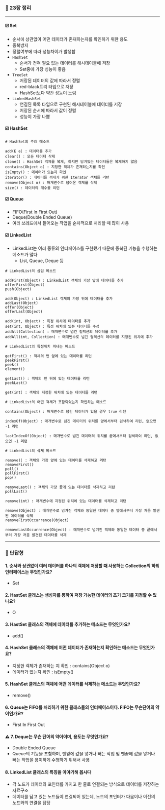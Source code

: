 ### 💭 23장 정리

---

#### ☑️ Set

- 순서에 상관없이 어떤 데이터가 존재하는지를 확인하기 위한 용도
- 중복방지
- 정렬여부에 따라 성능차이가 발생함
- `HashSet`
  - 순서가 전혀 필요 없는 데이터를 해시테이블에 저장
  - Set중에 가장 성능이 좋음
- `TreeSet`
  - 저장된 데이터의 값에 따라서 정렬
  - red-black트리 타입으로 저장
  - HashSet보다 약간 성능이 느림
- `LinkedHashSet`
  - 연결된 목록 타입으로 구현된 해시테이블에 데이터를 저장
  - 저장된 순서에 따라서 값이 정렬
  - 성능이 가장 나쁨

#### ☑️ HashSet

```
# HashSet의 주요 메소드

add(E e) : 데이터를 추가
clear() : 모든 데이터 삭제
clone() : HashSet 객체를 복제, 하지만 담겨있는 데이터들은 복제하지 않음
contains(Object o) : 지정한 객체가 존재하는지를 확인
isEmpty() : 데이터가 있는지 확인
iterator() : 데이터를 꺼내기 위한 Iterator 객체를 리턴
remove(Object o) : 매개변수로 넘어온 객체를 삭제
size() : 데이터의 개수를 리턴
```

#### ☑️ Queue

- FIFO(First In First Out)
- Deque(Double Ended Queue)
- 여러 쓰레드에서 들어오는 작업을 순차적으로 처리할 때 많이 사용

#### ☑️ LinkedList

- LinkedList는 여러 종류의 인터페이스를 구현했기 때문에 중복된 기능을 수행하는 메소드가 많다
  - List, Queue, Deque 등

```
# LinkedList의 삽입 메소드

addFirst(Object) : LinkedList 객체의 가장 앞에 데이터를 추가
offerFirst(Object)
push(Object)

add(Object) : LinkedList 객체의 가장 뒤에 데이터를 추가
addLast(Object)
offer(Object)
offerLast(Object)

add(int, Object) : 특정 위치에 데이터를 추가
set(int, Object) : 특정 위치에 있는 데이터를 수정
addAll(Collection) : 매개변수로 넘긴 컬렉션의 데이터를 추가
addAll(int, Collection) : 매개변수로 넘긴 컬렉션의 데이터를 지정된 위치에 추가
```

```
# LinkedList의 특정위치 꺼내는 메소드

getFirst() : 객체의 맨 앞에 있는 데이터를 리턴
peekFirst()
peek()
element()

getLast() : 객체의 맨 뒤에 있는 데이터를 리턴
peekLast()

get(int) : 객체의 지정한 위치에 있는 데이터를 리턴
```

```
# LinkedList의 어떤 객체가 포함되었는지 확인하는 메소드

contains(Object) : 매개변수로 넘긴 데이터가 있을 경우 true 리턴

indexOf(Object) : 매개변수로 넘긴 데이터의 위치를 앞에서부터 검색하여 리턴, 없으면 -1 리턴

lastIndexOf(Object) : 매개변수로 넘긴 데이터의 위치를 끝에서부터 검색하여 리턴, 없으면 -1 리턴
```

```
# LinkedList의 삭제 메소드

remove() : 객체의 가장 앞에 있는 데이터를 삭제하고 리턴
removeFirst()
poll()
pollFirst()
pop()

removeLast() : 객체의 가장 끝에 있는 데이터를 삭제하고 리턴
pollLast()

remove(int) : 매개변수에 지정된 위치에 있는 데이터를 삭제하고 리턴

remove(Object) : 매개변수로 넘겨진 객체와 동일한 데이터 중 앞에서부터 가장 처음 발견된 데이터를 삭제
removeFirstOccurrence(Object)

removeLastOccurrence(Object) : 매개변수로 넘겨진 객체와 동일한 데이터 중 끝에서부터 가장 처음 발견된 데이터를 삭제
```

---

### 💭 단답형

#### 1. 순서와 상관없이 여러 데이터를 하나의 객체에 저장할 때 사용하는 Collection의 하위 인터페이스는 무엇인가요?

- Set

#### 2. HastSet 클래스는 생성자를 통하여 저장 가능한 데이터의 초기 크기를 지정할 수 있나요?

- O

#### 3. HastSet 클래스의 객체에 데이터를 추가하는 메소드는 무엇인가요?

- add()

#### 4. HashSet 클래스의 객체에 어떤 데이터가 존재하는지 확인하는 메소드는 무엇인가요?

- 지정한 객체가 존재하는 지 확인 : contains(Object o)
- 데이터가 있는지 확인 : isEmpty()

#### 5. HashSet 클래스의 객체에 어떤 데이터를 삭제하는 메소드는 무엇인가요?

- remove()

#### 6. Queue는 FIFO를 처리하기 위한 클래스들의 인터페이스이다. FIFO는 무슨단어의 약어인가요?

- First In First Out

#### ⚠️ 7. Deque는 무슨 단어의 약어이며, 용도는 무엇인가요?

- Double Ended Queue
- Queue의 기능을 포함하며, 맨앞에 값을 넣거나 빼는 작업 및 맨끝에 값을 넣거나 빼는 작업을 용이하게 수행하기 위해서 사용

#### 8. LinkedList 클래스의 특징을 이야기해 봅시다

- 각 노드가 데이터와 포인터를 가지고 한 줄로 연결되는 방식으로 데이터를 저장하는 자료구조
- 데이터를 담고 있는 노드들이 연결되어 있는데, 노드의 포인터가 다음이나 이전의 노드와의 연결을 담당